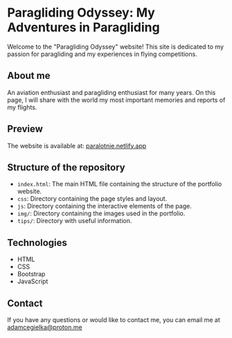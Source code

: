 # Paragliding Odyssey: My Adventures in Paragliding


Welcome to the "Paragliding Odyssey" website! This site is dedicated to my passion for paragliding and my experiences in flying competitions.

## About me

An aviation enthusiast and paragliding enthusiast for many years. On this page, I will share with the world my most important memories and reports of my flights.

## Preview

The website is available at:
[paralotnie.netlify.app](https://paralotnie.netlify.app/)

## Structure of the repository

- `index.html`: The main HTML file containing the structure of the portfolio website.
- `css`: Directory containing the page styles and layout.
- `js`: Directory containing the interactive elements of the page.
- `img/`: Directory containing the images used in the portfolio.
- `tips/`: Directory with useful information.

## Technologies

- HTML
- CSS
- Bootstrap
- JavaScript

## Contact

If you have any questions or would like to contact me, you can email me at adamcegielka@proton.me
